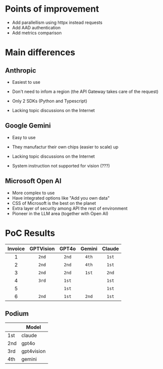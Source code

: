 # Points of improvement
* Add parallellism using httpx instead requests
* Add AAD authentication
* Add metrics comparison
 
# Main differences
## Anthropic

* Easiest to use
* Don't need to infom a region (the API Gateway takes care of the request)

* Only 2 SDKs (Python and Typescript)
* Lacking topic discussions on the Internet

## Google Gemini

* Easy to use
* They manufactur their own chips (easier to scale) up

* Lacking topic discussions on the Internet
* System instruction not supported for vision (???)


## Microsoft Open AI

* More complex to use
* Have integrated options like "Add you own data"
* CSS of Microsoft is the best on the planet
* Extra layer of security among API the rest of environment
* Pioneer in the LLM area (together with Open AI)

# PoC Results

| Invoice | GPTVision | GPT4o | Gemini | Claude |
|:-------:|:---------:|:-----:|:------:|:------:|
| 1       |  `2nd`    | `2nd` | `4th`  | `1st`  |
| 2       |  `2nd`    | `2nd` | `4th`  | `1st`  |
| 3       |  `2nd`    | `2nd` | `1st`  | `2nd`  |
| 4       |  `3rd`    | `1st` |        | `1st`  |
| 5       |           | `1st` |        | `1st`  |
| 6       |  `2nd`    | `1st` | `2nd`  | `1st`  |


## Podium
|     | Model      |
|-----|------------|
| 1st | claude     |
| 2nd | gpt4o      |
| 3rd | gpt4vision |
| 4th | gemini     |